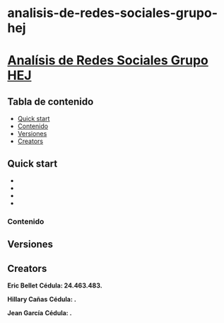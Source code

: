 # analisis-de-redes-sociales-grupo-hej

# [Analísis de Redes Sociales Grupo HEJ](https://github.com/ICDrepository/analisis-de-redes-sociales-grupo-hej)


## Tabla de contenido

* [Quick start](#quick-start)
* [Contenido](#contenido)
* [Versiones](#versiones)
* [Creators](#creators)


## Quick start


* 
* 
* 
* 


### Contenido



## Versiones





## Creators

**Eric Bellet**
**Cédula: 24.463.483.**

**Hillary Cañas**
**Cédula: .**

**Jean García**
**Cédula: .**